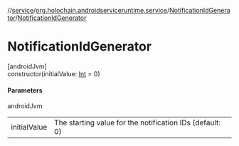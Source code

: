//[service](../../../index.md)/[org.holochain.androidserviceruntime.service](../index.md)/[NotificationIdGenerator](index.md)/[NotificationIdGenerator](-notification-id-generator.md)

# NotificationIdGenerator

[androidJvm]\
constructor(initialValue: [Int](https://kotlinlang.org/api/core/kotlin-stdlib/kotlin/-int/index.html) = 0)

#### Parameters

androidJvm

| | |
|---|---|
| initialValue | The starting value for the notification IDs (default: 0) |